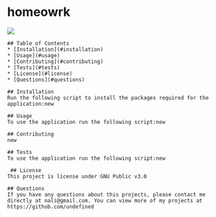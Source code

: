 # homeowrk
  
  <img src="https://img.shields.io/badge/LICENSE-GNU Public v3.0-brightgreen.svg">


    ## Table of Contents
    * [Installation](#installation)
    * [Usage](#usage)
    * [Contributing](#contributing)
    * [Tests](#tests)
    * [License](#license)
    * [Questions](#questions)

    ## Installation 
    Run the following script to install the packages required for the application:new

    ## Usage 
    To use the application run the following script:new

    ## Contributing 
    new
    
    ## Tests
    To use the application run the following script:new

     ## License 
    This project is license under GNU Public v3.0

    ## Questions
    If you have any questions about this projects, please contact me directly at nali@gmail.com. You can view more of my projects at https://github.com/undefined
